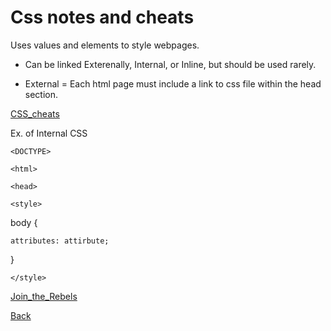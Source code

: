 # Css notes and cheats

Uses values and elements to style webpages.

- Can be linked Exterenally, Internal, or Inline, but should be used rarely.

- External = Each html page must include a link to css file within the head section.

<a href = "https://developer.mozilla.org/en-US/docs/Web/CSS/Reference">CSS_cheats</a>

Ex. of Internal CSS

`<DOCTYPE>`

`<html>`

`<head>`

`<style>`

body {

    attributes: attirbute;

}

`</style>`

<a href = "https://jones-trae.github.io/join_the_rebels/">Join_the_Rebels</a>

[Back](README.md)
